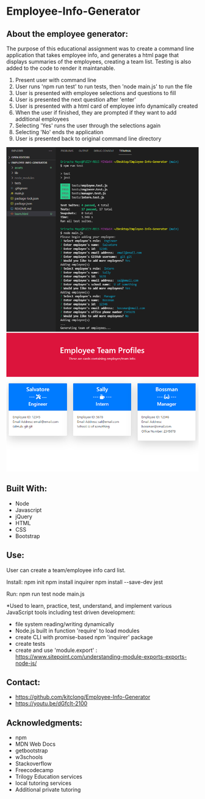 # Employee-Info-Generator
## About the employee generator:

The purpose of this educational assignment was to create a command line application that takes employee info, and generates a html page that displays 
summaries of the employees, creating a team list. Testing is also added to the code to render it maintanable. 

1. Present user with command line 
2. User runs 'npm run test' to run tests, then 'node main.js' to run the file
3. User is presented with employee selections and questions to fill
4. User is presented the next question after 'enter'
5. User is presented with a html card of employee info dynamically created
6. When the user if finished, they are prompted if they want to add additional employees
7. Selecting 'Yes' runs the user through the selections again
8. Selecting 'No' ends the application
9. User is presented back to original command line directory

![Screenshot of page](assets/pic2.PNG)
![Screenshot of page](assets/pic1.PNG)

## Built With:

* Node
* Javascript
* jQuery
* HTML
* CSS
* Bootstrap

## Use:

User can create a team/employee info card list.

Install:
npm init
npm install inquirer
npm install --save-dev jest

Run:
npm run test
node main.js

*Used to learn, practice, test, understand, and implement various JavaScript tools including test driven development: 

* file system reading/writing dynamically 
* Node.js built in function 'require' to load modules
* create CLI with promise-based npm 'inquirer' package
* create tests
* create and use 'module.export' : https://www.sitepoint.com/understanding-module-exports-exports-node-js/

## Contact:

* https://github.com/kitclong/Employee-Info-Generator
* https://youtu.be/dGfcIt-2100

## Acknowledgments:

* npm
* MDN Web Docs
* getbootstrap
* w3schools
* Stackoverflow
* Freecodecamp
* Trilogy Education services
* local tutoring services
* Additional private tutoring 
